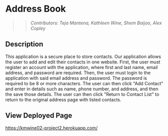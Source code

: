 # Address Book 
>>_Contributors: Teja Mantena,  Kathleen Wine,  Shem Baijoo,  Alex Copley_

## Description

This application is a secure place to store contacts. Our application allows the user to add and edit their contacts in one website. First, the user must register an account with the application, where first and last name, email address, and password are required. Then, the user must login to the application with said email address and password. The password is required to be 8 or more characters. The user can then click "Add Contact" and enter in details such as name, phone number, and address, and then the save those details. The user can then click "Return to Contact List" to return to the original address page with listed contacts.

## View Deployed Page

https://kmwine02-project2.herokuapp.com/